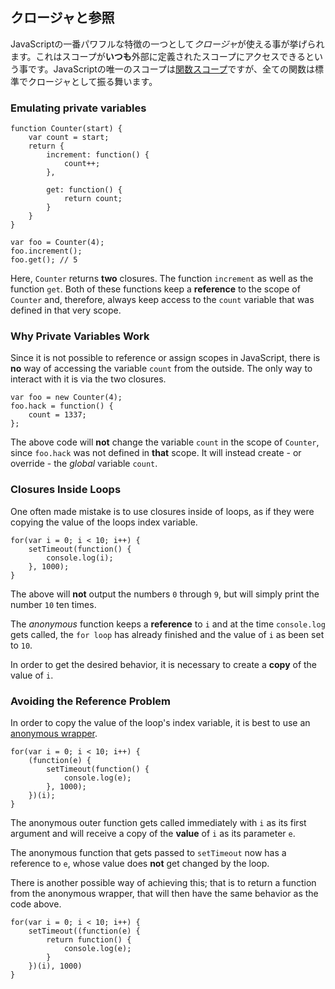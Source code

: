 ## クロージャと参照

JavaScriptの一番パワフルな特徴の一つとして*クロージャ*が使える事が挙げられます。これはスコープが**いつも**外部に定義されたスコープにアクセスできるという事です。JavaScriptの唯一のスコープは[関数スコープ](#function.scopes)ですが、全ての関数は標準でクロージャとして振る舞います。

### Emulating private variables

    function Counter(start) {
        var count = start;
        return {
            increment: function() {
                count++;
            },

            get: function() {
                return count;
            }
        }
    }

    var foo = Counter(4);
    foo.increment();
    foo.get(); // 5

Here, `Counter` returns **two** closures. The function `increment` as well as 
the function `get`. Both of these functions keep a **reference** to the scope of 
`Counter` and, therefore, always keep access to the `count` variable that was 
defined in that very scope.

### Why Private Variables Work

Since it is not possible to reference or assign scopes in JavaScript, there is 
**no** way of accessing the variable `count` from the outside. The only way to 
interact with it is via the two closures.

    var foo = new Counter(4);
    foo.hack = function() {
        count = 1337;
    };

The above code will **not** change the variable `count` in the scope of `Counter`, 
since `foo.hack` was not defined in **that** scope. It will instead create - or 
override - the *global* variable `count`.

### Closures Inside Loops

One often made mistake is to use closures inside of loops, as if they were
copying the value of the loops index variable.

    for(var i = 0; i < 10; i++) {
        setTimeout(function() {
            console.log(i);  
        }, 1000);
    }

The above will **not** output the numbers `0` through `9`, but will simply print
the number `10` ten times.

The *anonymous* function keeps a **reference** to `i` and at the time 
`console.log` gets called, the `for loop` has already finished and the value of 
`i` as been set to `10`.

In order to get the desired behavior, it is necessary to create a **copy** of 
the value of `i`.

### Avoiding the Reference Problem

In order to copy the value of the loop's index variable, it is best to use an 
[anonymous wrapper](#function.scopes).

    for(var i = 0; i < 10; i++) {
        (function(e) {
            setTimeout(function() {
                console.log(e);  
            }, 1000);
        })(i);
    }

The anonymous outer function gets called immediately with `i` as its first 
argument and will receive a copy of the **value** of `i` as its parameter `e`.

The anonymous function that gets passed to `setTimeout` now has a reference to 
`e`, whose value does **not** get changed by the loop.

There is another possible way of achieving this; that is to return a function 
from the anonymous wrapper, that will then have the same behavior as the code 
above.

    for(var i = 0; i < 10; i++) {
        setTimeout((function(e) {
            return function() {
                console.log(e);
            }
        })(i), 1000)
    }

